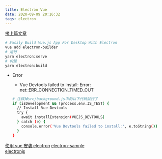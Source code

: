 ```yaml
---
title: Electron Vue
date: 2020-09-09 20:16:32
tags: electron
--- 
```


[接上篇文章](../../docs/web/2020-09-08-vue.html)

```sh
# Easily Build Vue.js App For Desktop With Electron
vue add electron-builder
# 运行
yarn electron:serve
# 构建
yarn electron:build
```

- Error
  - Vue Devtools failed to install: Error: net::ERR_CONNECTION_TIMED_OUT

  ```sh
  # 注释掉src/background.js中的以下代码就行了
  if (isDevelopment && !process.env.IS_TEST) {
    // Install Vue Devtools
    try {
      await installExtension(VUEJS_DEVTOOLS)
    } catch (e) {
      console.error('Vue Devtools failed to install:', e.toString())
    }
  }
  ```

[使用 vue 安装 electron](https://nklayman.github.io/vue-cli-plugin-electron-builder/guide/#installation)
[electron-sample](https://github.com/hokein/electron-sample-apps)  
[electronjs](https://www.electronjs.org/docs/tutorial/first-app)
